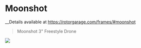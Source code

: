# Moonshot

__Details available at https://rotorgarage.com/frames/#moonshot

>Moonshot 3" Freestyle Drone

<img src="https://github.com/rotorgarage/moonshot/blob/master/frame-picture.png?raw=true"/>


